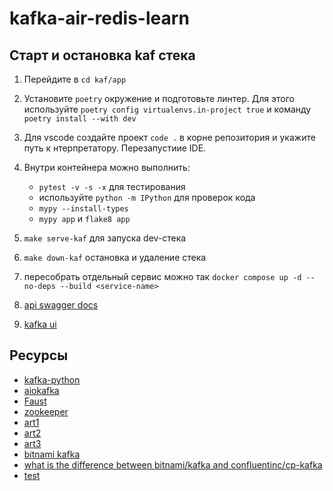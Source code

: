 # kafka-air-redis-learn

## Старт и остановка kaf стека

1. Перейдите в `cd kaf/app`
2. Установите `poetry` окружение и подготовьте линтер. Для этого используйте `poetry config virtualenvs.in-project true` и команду `poetry install --with dev`
3. Для vscode создайте проект `code .` в корне репозитория и укажите путь к нтерпретатору. Перезапустиие IDE.
4. Внутри контейнера можно выполнить:

    - `pytest -v -s -x` для тестирования
    - используйте `python -m IPython` для проверок кода
    - `mypy --install-types`
    - `mypy app` и `flake8 app`

5. `make serve-kaf` для запуска dev-стека
6. `make down-kaf` остановка и удаление стека
7. пересобрать отдельный сервис можно так `docker compose up -d --no-deps --build <service-name>`
8. [api swagger docs](http://localhost:8392/docs/)
9. [kafka ui](http://localhost:8480/)

## Ресурсы

- [kafka-python](https://kafka-python.readthedocs.io/en/master/)
- [aiokafka](https://github.com/aio-libs/aiokafka)
- [Faust](https://faust-streaming.github.io/faust/)
- [zookeeper](https://hub.docker.com/_/zookeeper)
- [art1](https://habr.com/ru/articles/578916/)
- [art2](https://habr.com/ru/articles/587592/)
- [art3](https://habr.com/ru/companies/slurm/articles/735262/)
- [bitnami kafka](https://hub.docker.com/r/bitnami/kafka)
- [what is the difference between bitnami/kafka and confluentinc/cp-kafka](https://stackoverflow.com/questions/73382919/what-is-the-difference-between-bitnami-kafka-and-confluentinc-cp-kafka)
- [test](https://docs.google.com/document/d/1K-HOOWGPTGjCafT6McC-7_dtjlWYQGro/edit)
